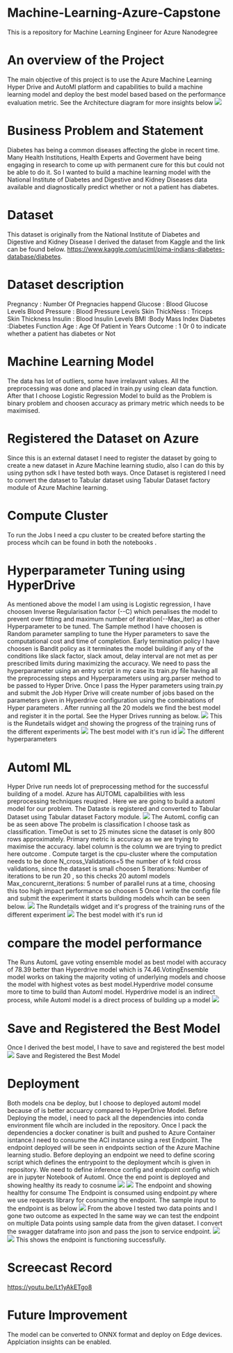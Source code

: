 # Machine-Learning-Azure-Capstone
This is a repository for Machine Learning Engineer for Azure Nanodegree
# An overview of the Project
The main objective of this project is to use the Azure Machine Learning Hyper Drive and AutoMl platform and capabilities to build a machine learning model and deploy the best model based based on the performance evaluation metric.
See the Architecture diagram for more insights below
<img src='https://github.com/ohikhatemenG/Machine-Learning-Azure-Capstone/blob/main/Architecture%20Diagram%202.png'>
# Business Problem and Statement
Diabetes has being a common diseases affecting the globe in recent time. Many Health Institutions, Health Experts and Goverment have being engaging in research to come up with permanent cure for this but could not be able to do it. So I wanted to build a machine learning model with the  National Institute of Diabetes and Digestive and Kidney Diseases data available and  diagnostically predict whether or not a patient has diabetes.
# Dataset
This dataset is originally from the National Institute of Diabetes and Digestive and Kidney Disease
I derived the dataset from Kaggle and the link can be found below.
https://www.kaggle.com/uciml/pima-indians-diabetes-database/diabetes.
# Dataset description
Pregnancy : Number Of Pregnacies happend
Glucose : Blood Glucose Levels
Blood Pressure : Blood Pressure Levels
Skin ThickNess : Triceps Skin Thickness
Insulin : Blood Insulin Levels
BMI :Body Mass Index
Diabetes :Diabetes Function
Age : Age Of Patient in Years
Outcome : 1 0r 0 to indicate whether a patient has diabetes or Not
# Machine Learning Model 
The data has lot of outliers, some have irrelavant values. All the preprocessing was done and placed in train.py using clean data function. After that I choose Logistic Regression Model to build as the Problem is binary problem and choosen accuracy as primary metric which needs to be maximised.
# Registered the Dataset on Azure
Since this is an external dataset I need to register the dataset by going to create a new dataset in Azure Machine learning studio, also I can do this by using python sdk
I have tested both ways. Once Dataset is registered I need to convert the dataset to Tabular dataset using Tabular Dataset factory module of Azure Machine learning.
# Compute Cluster
To run the Jobs I need a cpu cluster to be created before starting the process whcih can be found in both the notebooks .
# Hyperparameter Tuning using HyperDrive
As mentioned above the model I am using is Logistic regression, I have choosen Inverse Regularisation factor (--C) which penalises the model to prevent over fitting and maximum number of iteration(--Max_iter) as other Hyperparameter to be tuned.
The Sample method I have choosen is Random parameter sampling to tune the Hyper parameters to save the computational cost and time of completion.
Early termination policy I have choosen is Bandit policy as it terminates the model building if any of the conditions like slack factor, slack amout, delay interval are not met as per prescribed limits during maximizing the accuracy.
We need to pass the hyperparameter using an entry script in my case its train.py file having all the preprocessing steps and Hyperparameters using arg.parser method to be passed to Hyper Drive.
Once I pass the Hyper parameters using train.py and submit the Job Hyper Drive will create number of jobs based on the parameters given in Hyperdrive configuration using the combinations of Hyper parameters . After running all the 20 models we find the best model and register it in the portal.
See the Hyper Drives running as below.
<img src='https://github.com/ohikhatemenG/Machine-Learning-Azure-Capstone/blob/main/hyperdrive%20a.png'>
This is the Rundetails widget and showing the progress of the training runs of the different experiments
<img src='https://github.com/ohikhatemenG/Machine-Learning-Azure-Capstone/blob/main/hyperdrive%20b.png'>
The best model with it's run id
<img src='https://github.com/ohikhatemenG/Machine-Learning-Azure-Capstone/blob/main/hyperdrive%20c.png'>
The different hyperparameters
# Automl ML
Hyper Drive run needs lot of preprocessing method for the successful building of a model. Azure has AUTOML capalbilities with less preprocessing techniques reuqired . Here we are going to build a automl model for our problem. The Dataste is registered and converted to Tabular Dataset using Tabular dataset Factory module.
<img src='https://github.com/ohikhatemenG/Machine-Learning-Azure-Capstone/blob/main/Automl(config).png'>
The AutomL config can be as seen above
The probelm is classification I choose task as classification.
TimeOut is set to 25 minutes sicne the dataset is only 800 rows approximately.
Primary metric is accuracy as we are trying to maximise the accuracy.
label column is the column we are trying to predict here outcome .
Compute target is the cpu-cluster where the computation needs to be done
N_cross_Validations=5 the number of k fold cross validations, since the dataset is small choosen 5
Iterations: Number of iterations to be run 20 , so this checks 20 automl models Max_concurernt_iterations: 5 number of parallel runs at a time, choosing this too high impact performance so choosen 5
Once I write the config file and submit the experiment it starts building models whcih can be seen below.
<img src='https://github.com/ohikhatemenG/Machine-Learning-Azure-Capstone/blob/main/Automl(Rundetails).png'>
The Rundetails widget and it's progress of the training runs of the different experiment
<img src='https://github.com/ohikhatemenG/Machine-Learning-Azure-Capstone/blob/main/Automl(bestrun).png'>
The best model with it's run id
# compare the model performance
The Runs AutomL gave voting ensemble model as best model with accuracy of 78.39 better than Hyperdrive model which is 74.46.VotingEnsemble model works on taking the majority voting of underlying models and choose the model with highest votes as best model.Hyperdrive model consume more to time to build than Automl model. Hyperdrive model is an indirect process, while Automl model is a direct process of building up a model
<img src='https://github.com/ohikhatemenG/Machine-Learning-Azure-Capstone/blob/main/model-1.png'>
# Save and Registered the Best Model
Once I derived the best model, I have to save and registered the best model
<img src='https://github.com/ohikhatemenG/Machine-Learning-Azure-Capstone/blob/main/Automl(sava%20%26%20Reg).png'>
Save and Registered the Best Model
# Deployment
Both models cna be deploy, but I choose to deployed automl model because of is better accuarcy compared to HyperDrive Model.
Before Deploying the model, i need to pack all the dependencies into conda environment file whcih are included in the repository. Once I pack the dependencies a docker conatiner is built and pushed to Azure Container isntance.I need to consume the ACI instance using a rest Endpoint. The endpoint deployed will be seen in endpoints section of the Azure Machine learning studio. Before deploying an endpoint we need to define scoring script which defines the entrypoint to the deployment whcih is given in repository.
We need to define inference config and endpoint config which are in jupyter Notebook of Automl.
Once the end point is deployed and showing healthy its ready to cosnume
<img src='https://github.com/ohikhatemenG/Machine-Learning-Azure-Capstone/blob/main/Automl(endpoint).png'>
<img src='https://github.com/ohikhatemenG/Machine-Learning-Azure-Capstone/blob/main/Automl(endpo).png'>
The endpoint and showing healthy for consume
The Endpoint is consumed using endpoint.py where we use requests library for cosnuming the endpoint.
The sample input to the endpoint is as below
<img src='https://github.com/ohikhatemenG/Machine-Learning-Azure-Capstone/blob/main/Automl(request).png'>
From the above I tested two data points and I gone two outcome as expected
In the same way we can test the endpoint on multiple Data points using sample data from the given dataset.
I convert the swagger dataframe into json and pass the json to service endpoint.
<img src='https://github.com/ohikhatemenG/Machine-Learning-Azure-Capstone/blob/main/Automl(request2).png'>
<img src='https://github.com/ohikhatemenG/Machine-Learning-Azure-Capstone/blob/main/Automl(output).png'>
This shows the endpoint is functioning successfully.
# Screecast Record
https://youtu.be/Lt1yAkETgo8
# Future Improvement
The model can be converted to ONNX format and deploy on Edge devices.
Applciation insights can be enabled.
